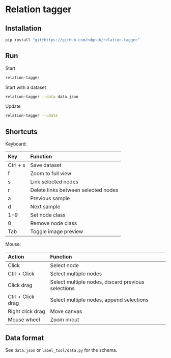 # Relation tagger

## Installation

```bash
pip install "git+https://github.com/ndgnuh/relation-tagger"
```

## Run

Start
```bash
relation-tagger
```

Start with a dataset
```bash
relation-tagger --data data.json
```

Update
```bash
relation-tagger --udate
```

## Shortcuts

Keyboard:

Key                  | Function
:---                 | :---
Ctrl + s             | Save dataset
f                    | Zoom to full view
s                    | Link selected nodes
r                    | Delete links between selected nodes
a                    | Previous sample
d                    | Next sample
1-9                  | Set node class
0                    | Remove node class
Tab                  | Toggle image preview

Mouse:

Action               | Function
:---                 | :---
Click                | Select node
Ctrl + Click         | Select multiple nodes
Click drag           | Select multiple nodes, discard previous selections
Ctrl + Click drag    | Select multiple nodes, append selections
Right click drag     | Move canvas
Mouse wheel          | Zoom in/out

## Data format

See `data.json` or `label_tool/data.py` for the schema.

